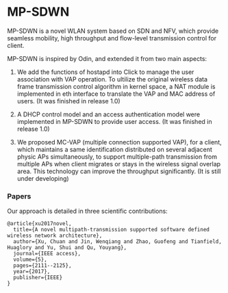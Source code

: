 # MP-SDWN
MP-SDWN is a novel WLAN system based on SDN and NFV, which provide seamless mobility, high throughput and flow-level transmission control for client. 

MP-SDWN is inspired by Odin, and extended it from two main aspects:

1. We add the functions of hostapd into Click to manage the user association with VAP operation. To ultilize the original wireless data frame transmission control algorithm in kernel space, a NAT module is implemented in eth interface to translate the VAP and MAC address of users. (It was finished in release 1.0)

2. A DHCP control model and an access authentication model were implemented in MP-SDWN to provide user access. (It was finished in release 1.0)

3. We proposed MC-VAP (multiple connection supported VAP), for a client, which maintains a same identification distributed on several adjacent physic APs simultaneously, to support multiple-path transmission from multiple APs when client migrates or stays in the wireless signal overlap area. This technology can improve the throughput significantly. (It is still under developing)

### Papers
Our approach is detailed in three scientific contributions:
```
@article{xu2017novel,
  title={A novel multipath-transmission supported software defined wireless network architecture},
  author={Xu, Chuan and Jin, Wenqiang and Zhao, Guofeng and Tianfield, Huaglory and Yu, Shui and Qu, Youyang},
  journal={IEEE access},
  volume={5},
  pages={2111--2125},
  year={2017},
  publisher={IEEE}
}
```
